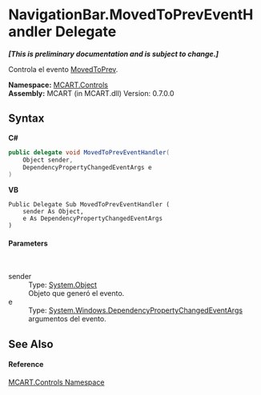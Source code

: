 # NavigationBar.MovedToPrevEventHandler Delegate
 _**\[This is preliminary documentation and is subject to change.\]**_

Controla el evento <a href="ebc5e49e-ae14-b19c-87ed-64bf2790094f">MovedToPrev</a>.

**Namespace:**&nbsp;<a href="1c9d7a8e-81d4-838a-f87d-7379b253b6ce">MCART.Controls</a><br />**Assembly:**&nbsp;MCART (in MCART.dll) Version: 0.7.0.0

## Syntax

**C#**<br />
``` C#
public delegate void MovedToPrevEventHandler(
	Object sender,
	DependencyPropertyChangedEventArgs e
)
```

**VB**<br />
``` VB
Public Delegate Sub MovedToPrevEventHandler ( 
	sender As Object,
	e As DependencyPropertyChangedEventArgs
)
```


#### Parameters
&nbsp;<dl><dt>sender</dt><dd>Type: <a href="http://msdn2.microsoft.com/es-es/library/e5kfa45b" target="_blank">System.Object</a><br />Objeto que generó el evento.</dd><dt>e</dt><dd>Type: <a href="http://msdn2.microsoft.com/es-es/library/ms589319" target="_blank">System.Windows.DependencyPropertyChangedEventArgs</a><br />argumentos del evento.</dd></dl>

## See Also


#### Reference
<a href="1c9d7a8e-81d4-838a-f87d-7379b253b6ce">MCART.Controls Namespace</a><br />